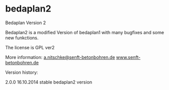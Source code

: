 bedaplan2
=========

Bedaplan Version 2

Bedaplan2 is a modified Version of bedaplan1 with many bugfixes and some
new funkctions.

The license is GPL ver2

More information: a.nitschke@senft-betonbohren.de
www.senft-betonbohren.de

Version history:

2.0.0  16.10.2014  stable bedaplan2 version
